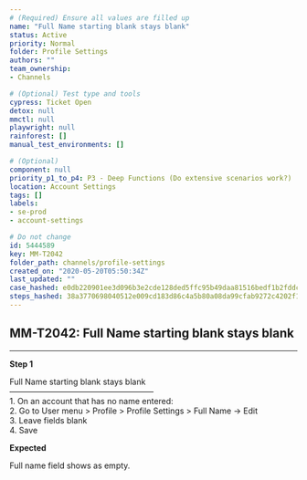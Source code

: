 ```yaml
---
# (Required) Ensure all values are filled up
name: "Full Name starting blank stays blank"
status: Active
priority: Normal
folder: Profile Settings
authors: ""
team_ownership: 
- Channels

# (Optional) Test type and tools
cypress: Ticket Open
detox: null
mmctl: null
playwright: null
rainforest: []
manual_test_environments: []

# (Optional)
component: null
priority_p1_to_p4: P3 - Deep Functions (Do extensive scenarios work?)
location: Account Settings
tags: []
labels: 
- se-prod
- account-settings

# Do not change
id: 5444589
key: MM-T2042
folder_path: channels/profile-settings
created_on: "2020-05-20T05:50:34Z"
last_updated: ""
case_hashed: e0db220901ee3d096b3e2cde128ded5ffc95b49daa81516bedf1b2fddc5c9bc07e365e4ae1fcabef6b36ff99db311f3f
steps_hashed: 38a3770698040512e009cd183d86c4a5b80a08da99cfab9272c4202f10c7da17694d6398231a6960b6118c1d15dbe76d
---
```


## MM-T2042: Full Name starting blank stays blank

---

**Step 1**

Full Name starting blank stays blank\
——————————————————\
1\. On an account that has no name entered:\
2\. Go to User menu > Profile > Profile Settings > Full Name -> Edit\
3\. Leave fields blank\
4\. Save

**Expected**

Full name field shows as empty.
